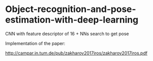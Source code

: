 # Object-recognition-and-pose-estimation-with-deep-learning
CNN with feature descriptor of 16 + NNs search to get pose


Implementation of the paper:

http://campar.in.tum.de/pub/zakharov2017iros/zakharov2017iros.pdf
